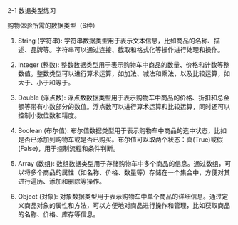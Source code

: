 2-1 数据类型练习

购物体验所需的数据类型（6种）

1. String (字符串):
   字符串数据类型用于表示文本信息，比如商品的名称、描述、品牌等。字符串可以通过连接、截取和格式化等操作进行处理和操作。

2. Integer (整数):
   整数数据类型用于表示购物车中商品的数量、价格和计数等整数值。整数类型可以进行算术运算，如加法、减法和乘法，以及比较运算，如大于、小于和等于。

3. Double (浮点数):
   浮点数数据类型用于表示购物车中商品的价格、折扣和总金额等带有小数部分的数值。浮点数可以进行算术运算和比较运算，同时还可以控制小数位数和精度。

4. Boolean (布尔值):
   布尔值数据类型用于表示购物车中商品的选中状态，比如是否已添加到购物车或是否已购买。布尔值可以取两个状态：真(True)或假(False)，用于控制流程和条件判断。

5. Array (数组):
   数组数据类型用于存储购物车中多个商品的信息。通过数组，可以将多个商品的属性（如名称、价格、数量等）存储在一个集合中，方便对其进行遍历、添加和删除等操作。

6. Object (对象):
   对象数据类型用于表示购物车中单个商品的详细信息。通过定义商品对象的属性和方法，可以方便地对商品进行操作和管理，比如获取商品的名称、价格、库存等信息。
